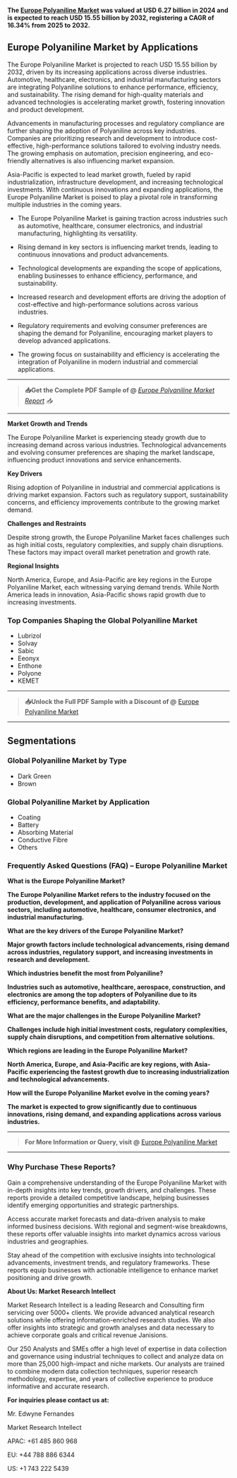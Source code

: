 <p><strong>The <a href="https://www.marketresearchintellect.com/download-sample/?rid=1070287&amp;utm_source=Pulse-April-Europe&amp;utm_medium=852">Europe Polyaniline Market</a> was valued at USD 6.27 billion in 2024 and is expected to reach USD 15.55 billion by 2032, registering a CAGR of 16.34% from 2025 to 2032.</strong></p><h2>Europe Polyaniline Market by Applications&nbsp;</h2><p><p>The Europe Polyaniline Market is projected to reach USD 15.55 billion by 2032, driven by its increasing applications across diverse industries. Automotive, healthcare, electronics, and industrial manufacturing sectors are integrating Polyaniline solutions to enhance performance, efficiency, and sustainability. The rising demand for high-quality materials and advanced technologies is accelerating market growth, fostering innovation and product development.</p><p>Advancements in manufacturing processes and regulatory compliance are further shaping the adoption of Polyaniline across key industries. Companies are prioritizing research and development to introduce cost-effective, high-performance solutions tailored to evolving industry needs. The growing emphasis on automation, precision engineering, and eco-friendly alternatives is also influencing market expansion.</p><p>Asia-Pacific is expected to lead market growth, fueled by rapid industrialization, infrastructure development, and increasing technological investments. With continuous innovations and expanding applications, the Europe Polyaniline Market is poised to play a pivotal role in transforming multiple industries in the coming years.</p></p><ul><li><p>The Europe Polyaniline Market is gaining traction across industries such as automotive, healthcare, consumer electronics, and industrial manufacturing, highlighting its versatility.</p></li><li><p>Rising demand in key sectors is influencing market trends, leading to continuous innovations and product advancements.</p></li><li><p>Technological developments are expanding the scope of applications, enabling businesses to enhance efficiency, performance, and sustainability.</p></li><li><p>Increased research and development efforts are driving the adoption of cost-effective and high-performance solutions across various industries.</p></li><li><p>Regulatory requirements and evolving consumer preferences are shaping the demand for Polyaniline, encouraging market players to develop advanced applications.</p></li><li><p>The growing focus on sustainability and efficiency is accelerating the integration of Polyaniline in modern industrial and commercial applications.</p></li></ul><hr /><blockquote><p><strong><span class="font-[700]">📥Get the Complete PDF Sample of @ </span></strong><em><span class="font-[700]"><a href="https://www.marketresearchintellect.com/download-sample/?rid=1070287&amp;utm_source=Pulse-April-Europe&amp;utm_medium=852" target="_blank" data-tracking-control-name="article-ssr-frontend-pulse_little-text-block" data-tracking-will-navigate="" data-test-link="">Europe Polyaniline Market Report</a>&nbsp;📥</span></em></p></blockquote><hr /><p class="" data-start="77" data-end="360"><strong data-start="77" data-end="105">Market Growth and Trends</strong></p><p class="" data-start="77" data-end="360">The Europe Polyaniline Market is experiencing steady growth due to increasing demand across various industries. Technological advancements and evolving consumer preferences are shaping the market landscape, influencing product innovations and service enhancements.</p><p class="" data-start="362" data-end="606"><strong data-start="362" data-end="377">Key Drivers</strong></p><p class="" data-start="362" data-end="606">Rising adoption of Polyaniline in industrial and commercial applications is driving market expansion. Factors such as regulatory support, sustainability concerns, and efficiency improvements contribute to the growing market demand.</p><p class="" data-start="608" data-end="849"><strong data-start="608" data-end="637">Challenges and Restraints</strong></p><p class="" data-start="608" data-end="849">Despite strong growth, the Europe Polyaniline Market faces challenges such as high initial costs, regulatory complexities, and supply chain disruptions. These factors may impact overall market penetration and growth rate.</p><p class="" data-start="851" data-end="1095"><strong data-start="851" data-end="872">Regional Insights</strong></p><p class="" data-start="851" data-end="1095">North America, Europe, and Asia-Pacific are key regions in the Europe Polyaniline Market, each witnessing varying demand trends. While North America leads in innovation, Asia-Pacific shows rapid growth due to increasing investments.</p><p><h3>Top Companies Shaping the Global Polyaniline Market </h3><ul><li>Lubrizol</li><li>Solvay</li><li>Sabic</li><li>Eeonyx</li><li>Enthone</li><li>Polyone</li><li>KEMET</li></ul></p><hr /><blockquote><p><strong>📥Unlock the Full PDF Sample with a Discount of @</strong> <a href="https://www.marketresearchintellect.com/ask-for-discount/?rid=1070287&amp;utm_source=Pulse-April-Europe&amp;utm_medium=852">Europe Polyaniline Market</a></p></blockquote><hr /><p><h2>Segmentations</h2><h3>Global Polyaniline Market by Type</h3><ul><li>Dark Green</li><li>Brown</li></ul><h3>Global Polyaniline Market by Application</h3><ul><li>Coating</li><li>Battery</li><li>Absorbing Material</li><li>Conductive Fibre</li><li>Others</li></ul></p><h3><strong>Frequently Asked Questions (FAQ) &ndash; Europe Polyaniline Market</strong></h3><p><strong>What is the Europe Polyaniline Market?</strong></p><p><strong>The Europe Polyaniline Market refers to the industry focused on the production, development, and application of Polyaniline across various sectors, including automotive, healthcare, consumer electronics, and industrial manufacturing.</strong></p><p><strong>What are the key drivers of the Europe Polyaniline Market?</strong></p><p><strong>Major growth factors include technological advancements, rising demand across industries, regulatory support, and increasing investments in research and development.</strong></p><p><strong>Which industries benefit the most from Polyaniline?</strong></p><p><strong>Industries such as automotive, healthcare, aerospace, construction, and electronics are among the top adopters of Polyaniline due to its efficiency, performance benefits, and adaptability.</strong></p><p><strong>What are the major challenges in the Europe Polyaniline Market?</strong></p><p><strong>Challenges include high initial investment costs, regulatory complexities, supply chain disruptions, and competition from alternative solutions.</strong></p><p><strong>Which regions are leading in the Europe Polyaniline Market?</strong></p><p><strong>North America, Europe, and Asia-Pacific are key regions, with Asia-Pacific experiencing the fastest growth due to increasing industrialization and technological advancements.</strong></p><p><strong>How will the Europe Polyaniline Market evolve in the coming years?</strong></p><p><strong>The market is expected to grow significantly due to continuous innovations, rising demand, and expanding applications across various industries.</strong></p><hr /><blockquote><p><span class="font-[700]"><strong>For More Information or Query, visit&nbsp;@</strong>&nbsp;</span><span class="font-[700]"><a href="https://www.marketresearchintellect.com/product/polyaniline-market/?utm_source=Linkedin&utm_medium=852" target="_blank" data-tracking-control-name="article-ssr-frontend-pulse_little-text-block" data-tracking-will-navigate="" data-test-link="">Europe Polyaniline Market</a></span></p></blockquote><hr /><h3><strong data-start="0" data-end="31">Why Purchase These Reports?</strong></h3><p class="" data-start="35" data-end="297">Gain a comprehensive understanding of the Europe Polyaniline Market with in-depth insights into key trends, growth drivers, and challenges. These reports provide a detailed competitive landscape, helping businesses identify emerging opportunities and strategic partnerships.</p><p class="" data-start="299" data-end="540">Access accurate market forecasts and data-driven analysis to make informed business decisions. With regional and segment-wise breakdowns, these reports offer valuable insights into market dynamics across various industries and geographies.</p><p class="" data-start="542" data-end="784">Stay ahead of the competition with exclusive insights into technological advancements, investment trends, and regulatory frameworks. These reports equip businesses with actionable intelligence to enhance market positioning and drive growth.</p><p><strong><span class="font-[700]">About Us: Market Research Intellect</span></strong></p><p><span class="">Market Research Intellect is a leading Research and Consulting firm servicing over 5000+ clients. We provide advanced analytical research solutions while offering information-enriched research studies.&nbsp;</span>We also offer insights into strategic and growth analyses and data necessary to achieve corporate goals and critical revenue Janisions.</p><p><span class="">Our 250 Analysts and SMEs offer a high level of expertise in data collection and governance using industrial techniques to collect and analyze data on more than 25,000 high-impact and niche markets. Our analysts are trained to combine modern data collection techniques, superior research methodology, expertise, and years of collective experience to produce informative and accurate research.</span></p><p><strong>For inquiries please contact us at:</strong></p><p>Mr. Edwyne Fernandes</p><p>Market Research Intellect</p><p>APAC: +61 485 860 968</p><p>EU: +44 788 886 6344</p><p>US: +1 743 222 5439</p>